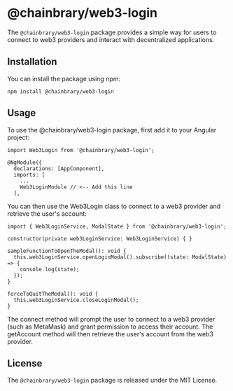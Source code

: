 # @chainbrary/web3-login

The `@chainbrary/web3-login` package provides a simple way for users to connect to web3 providers and interact with decentralized applications.

## Installation

You can install the package using npm:
```
npm install @chainbrary/web3-login
```

## Usage
To use the @chainbrary/web3-login package, first add it to your Angular project:

```
import Web3Login from '@chainbrary/web3-login';

@NgModule({
  declarations: [AppComponent],
  imports: [
    ...
    Web3LoginModule // <-- Add this line
  ],
```

You can then use the Web3Login class to connect to a web3 provider and retrieve the user's account:

```
import { Web3LoginService, ModalState } from '@chainbrary/web3-login';

constructor(private web3LoginService: Web3LoginService) { }

sampleFunctionToOpenTheModal(): void {
  this.web3LoginService.openLoginModal().subscribe((state: ModalState) => {
    console.log(state);
  });
}

forceToQuitTheModal(): void {
  this.web3LoginService.closeLoginModal();
}
```
The connect method will prompt the user to connect to a web3 provider (such as MetaMask) and grant permission to access their account. The getAccount method will then retrieve the user's account from the web3 provider.


## License
The `@chainbrary/web3-login` package is released under the MIT License.
